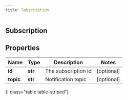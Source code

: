 ```yaml
---
title: Subscription
---
```

## Subscription

## Properties

|Name | Type | Description | Notes|
|------------ | ------------- | ------------- | -------------|
| **id** | **str** | The subscription id | [optional] |
| **topic** | **str** | Notification topic | [optional] |
{: class="table table-striped"}


